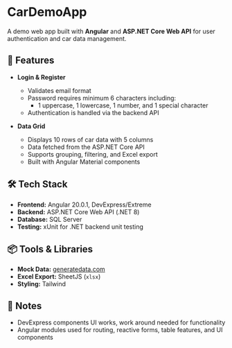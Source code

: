 # CarDemoApp

A demo web app built with **Angular** and **ASP.NET Core Web API** for user authentication and car data management.

## 🚀 Features

- **Login & Register**  
  - Validates email format  
  - Password requires minimum 6 characters including:  
    - 1 uppercase, 1 lowercase, 1 number, and 1 special character  
  - Authentication is handled via the backend API  

- **Data Grid**  
  - Displays 10 rows of car data with 5 columns  
  - Data fetched from the ASP.NET Core API  
  - Supports grouping, filtering, and Excel export  
  - Built with Angular Material components  

## 🛠️ Tech Stack

- **Frontend:** Angular 20.0.1, DevExpress/Extreme 
- **Backend:** ASP.NET Core Web API (.NET 8) 
- **Database:** SQL Server  
- **Testing:** xUnit for .NET backend unit testing  

## 📦 Tools & Libraries

- **Mock Data:** [generatedata.com](https://generatedata.com)  
- **Excel Export:** SheetJS (`xlsx`)
- **Styling:** Tailwind

## 📌 Notes

- DevExpress components UI works, work around needed for functionality
- Angular modules used for routing, reactive forms, table features, and UI components  
